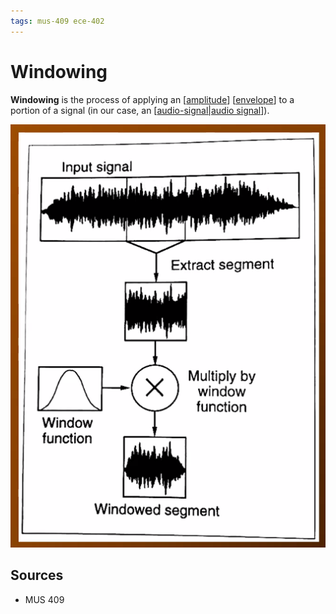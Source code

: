 ```yaml
---
tags: mus-409 ece-402
---
```


# Windowing

**Windowing** is the process of applying an [[amplitude]] [[envelope]] to a portion of a signal (in our case, an [[audio-signal|audio signal]]).

![Windowing](../public/attachments/windowing.png)

## Sources

- MUS 409

[//begin]: # "Autogenerated link references for markdown compatibility"
[amplitude]: amplitude "Amplitude"
[envelope]: envelope "Envelope"
[audio-signal|audio signal]: audio-signal "Audio Signal"
[//end]: # "Autogenerated link references"